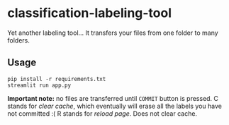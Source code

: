 # classification-labeling-tool

Yet another labeling tool... It transfers your files from one folder to many folders.

## Usage

```
pip install -r requirements.txt
streamlit run app.py
```

**Important note:** no files are transferred until `COMMIT` button is pressed.
C stands for *clear cache*, which eventually will erase all the labels you have not committed :(
R stands for *reload page*. Does not clear cache.
